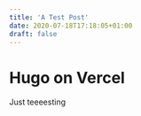```yaml
---
title: 'A Test Post'
date: 2020-07-18T17:18:05+01:00
draft: false
---
```


# Hugo on Vercel
Just teeeesting
